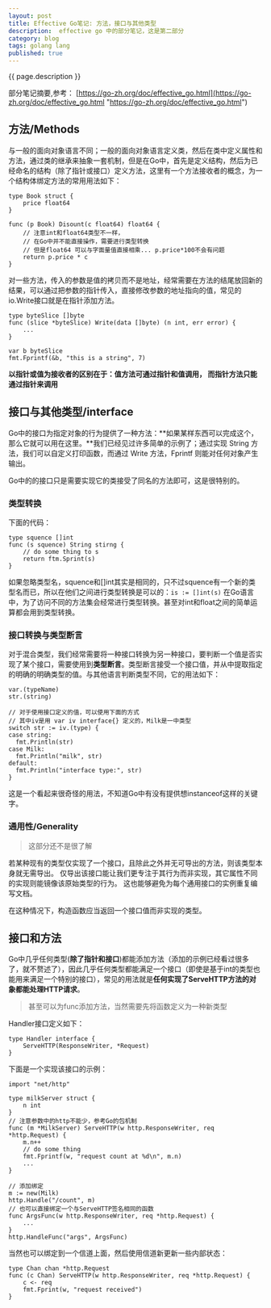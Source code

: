 ```yaml
---
layout: post
title: Effective Go笔记: 方法，接口与其他类型
description:  effective go 中的部分笔记，这是第二部分
category: blog
tags: golang lang
published: true
---
```


{{ page.description }} 

部分笔记摘要,参考： [https://go-zh.org/doc/effective_go.html](https://go-zh.org/doc/effective_go.html "https://go-zh.org/doc/effective_go.html")

## 方法/Methods ##
与一般的面向对象语言不同；一般的面向对象语言定义类，然后在类中定义属性和方法，通过类的继承来抽象一套机制，但是在Go中，首先是定义结构，然后为已经命名的结构（除了指针或接口）定义方法，这里有一个方法接收者的概念，为一个结构体绑定方法的常用用法如下：

```
type Book struct {
	price float64
}

func (p Book) Disount(c float64) float64 {
	// 注意int和float64类型不一样，
	// 在Go中并不能直接操作，需要进行类型转换
	// 但是float64 可以与字面量值直接相乘... p.price*100不会有问题
	return p.price * c
}
```
对一些方法，传入的参数是值的拷贝而不是地址，经常需要在方法的结尾放回新的结果，可以通过把参数的指针传入，直接修改参数的地址指向的值，常见的io.Write接口就是在指针添加方法。

```
type byteSlice []byte
func (slice *byteSlice) Write(data []byte) (n int, err error) {
	...
}

var b byteSlice
fmt.Fprintf(&b, "this is a string", 7)
```
**以指针或值为接收者的区别在于：值方法可通过指针和值调用， 而指针方法只能通过指针来调用**

## 接口与其他类型/interface ##
Go中的接口为指定对象的行为提供了一种方法：**如果某样东西可以完成这个， 那么它就可以用在这里。**我们已经见过许多简单的示例了；通过实现 String 方法，我们可以自定义打印函数，而通过 Write 方法，Fprintf 则能对任何对象产生输出。

Go中的的接口只是需要实现它的类接受了同名的方法即可，这是很特别的。

### 类型转换 ###
下面的代码：

```
type squence []int
func (s squence) String stirng {
	// do some thing to s
	return ftm.Sprint(s)
}
```
如果忽略类型名，squence和[]int其实是相同的，只不过squence有一个新的类型名而已，所以在他们之间进行类型转换是可以的：``` is := []int(s) ```
在Go语言中，为了访问不同的方法集会经常进行类型转换。甚至对int和float之间的简单运算都会用到类型转换。

### 接口转换与类型断言 ###
对于混合类型，我们经常需要将一种接口转换为另一种接口，要判断一个值是否实现了某个接口，需要使用到**类型断言**。类型断言接受一个接口值，并从中提取指定的明确的明确类型的值。与其他语言判断类型不同，它的用法如下：

```
var.(typeName)
str.(string)

// 对于使用接口定义的值，可以使用下面的方式
// 其中iv是用 var iv interface{} 定义的，Milk是一中类型
switch str := iv.(type) {
case string:
  fmt.Println(str)
case Milk:
  fmt.Println("milk", str)
default:
  fmt.Println("interface type:", str)
}
```
这是一个看起来很奇怪的用法，不知道Go中有没有提供想instanceof这样的关键字。

### 通用性/Generality ###
> 这部分还不是很了解

若某种现有的类型仅实现了一个接口，且除此之外并无可导出的方法，则该类型本身就无需导出。 仅导出该接口能让我们更专注于其行为而非实现，其它属性不同的实现则能镜像该原始类型的行为。 这也能够避免为每个通用接口的实例重复编写文档。

在这种情况下，构造函数应当返回一个接口值而非实现的类型。

## 接口和方法 ##
Go中几乎任何类型(**除了指针和接口**)都能添加方法（添加的示例已经看过很多了，就不赘述了），因此几乎任何类型都能满足一个接口（即使是基于int的类型也能用来满足一个特别的接口），常见的用法就是**任何实现了ServeHTTP方法的对象都能处理HTTP请求**。

> 甚至可以为func添加方法，当然需要先将函数定义为一种新类型

Handler接口定义如下：

```
type Handler interface {
	ServeHTTP(ResponseWriter, *Request)
}
```
下面是一个实现该接口的示例：

```
import "net/http"

type milkServer struct {
	n int
}
// 注意参数中的http不能少，参考Go的包机制
func (m *MilkServer) ServeHTTP(w http.ResponseWriter, req *http.Request) {
	m.n++
	// do some thing
	fmt.Fprintf(w, "request count at %d\n", m.n)
	...
}

// 添加绑定
m := new(Milk)
http.Handle("/count", m)
// 也可以直接绑定一个与ServeHTTP签名相同的函数
func ArgsFunc(w http.ResponseWriter, req *http.Request) {
	...
}
http.HandleFunc("args", ArgsFunc)
```
当然也可以绑定到一个信道上面，然后使用信道新更新一些内部状态：

```
type Chan chan *http.Request
func (c Chan) ServeHTTP(w http.ResponseWriter, req *http.Request) {
	c <- req
	fmt.Fprint(w, "request received")
}
```

